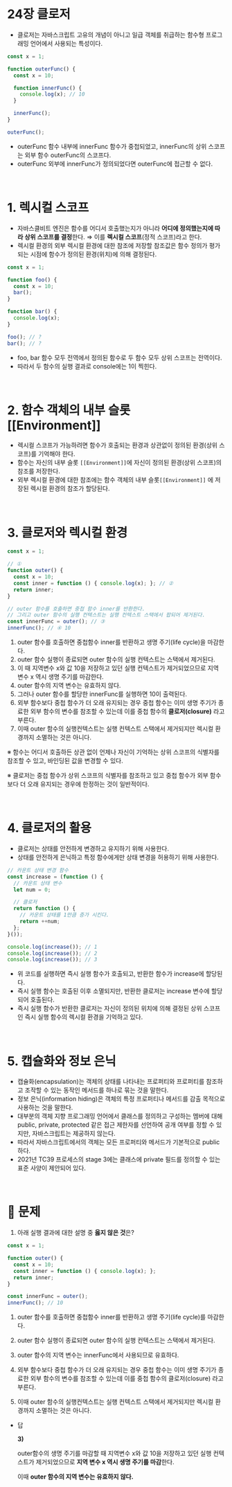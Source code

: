 # 24장 클로저

- 클로저는 자바스크립트 고유의 개념이 아니고 일급 객체를 취급하는 함수형 프로그래밍 언어에서 사용되는 특성이다.

```jsx
const x = 1;

function outerFunc() {
  const x = 10;

  function innerFunc() {
    console.log(x); // 10
  }

  innerFunc();
}

outerFunc();
```

- outerFunc 함수 내부에 innerFunc 함수가 중첩되었고, innerFunc의 상위 스코프는 외부 함수 outerFunc의 스코프다.
- outerFunc 외부에 innerFunc가 정의되었다면 outerFunc에 접근할 수 없다.

<br />

# 1. 렉시컬 스코프

- 자바스클비트 엔진은 함수를 어디서 호출했는지가 아니라 **어디에 정의했는지에 따라 상위 스코프를 결정**한다. ⇒ 이를 **렉시컬 스코프**(정적 스코프)라고 한다.
- 렉시컬 환경의 외부 렉시컬 환경에 대한 참조에 저장할 참조값은 함수 정의가 평가되는 시점에 함수가 정의된 환경(위치)에 의해 결정된다.

```jsx
const x = 1;

function foo() {
  const x = 10;
  bar();
}

function bar() {
  console.log(x);
}

foo(); // ?
bar(); // ?
```

- foo, bar 함수 모두 전역에서 정의된 함수로 두 함수 모두 상위 스코프는 전역이다.
- 따라서 두 함수의 실행 결과로 console에는 1이 찍힌다.

<br />

# 2. 함수 객체의 내부 슬롯 [[Environment]]

- 렉시컬 스코프가 가능하려면 함수가 호출되는 환경과 상관없이 정의된 환경(상위 스코프)를 기억해야 한다.
- 함수는 자신의 내부 슬롯 `[[Environment]]`에 자신이 정의된 환경(상위 스코프)의 참조를 저장한다.
- 외부 렉시컬 환경에 대한 참조에는 함수 객체의 내부 슬롯`[[Environment]]` 에 저장된 렉시컬 환경의 참조가 할당된다.

<br />

# 3. 클로저와 렉시컬 환경

```jsx
const x = 1;

// ①
function outer() {
  const x = 10;
  const inner = function () { console.log(x); }; // ②
  return inner;
}

// outer 함수를 호출하면 중첩 함수 inner를 반환한다.
// 그리고 outer 함수의 실행 컨텍스트는 실행 컨텍스트 스택에서 팝되어 제거된다.
const innerFunc = outer(); // ③
innerFunc(); // ④ 10
```

1. outer 함수를 호출하면 중첩함수 inner를 반환하고 생명 주기(life cycle)을 마감한다.
2. outer 함수 실행이 종료되면 outer 함수의 실행 컨텍스트는 스택에서 제거된다.
3. 이 때 지역변수 x와 값 10을 저장하고 있던 실행 컨텍스트가 제거되었으므로 지역 변수 x 역시 생명 주기를 마감한다.
4. outer 함수의 지역 변수는 유효하지 않다.
5. 그러나 outer 함수를 할당한 innerFunc를 실행하면 10이 출력된다.
6. 외부 함수보다 중첩 함수가 더 오래 유지되는 경우 중첩 함수는 이미 생명 주기가 종료한 외부 함수의 변수를 참조할 수 있는데 이를 중첩 함수의 **클로저(closure)** 라고 부른다.
7. 이때 outer 함수의 실행컨텍스트는 실행 컨텍스트 스택에서 제거되지만 렉시컬 환경까지 소멸하는 것은 아니다.

※ 함수는 어디서 호출하든 상관 없이 언제나 자신이 기억하는 상위 스코프의 식별자를 참조할 수 있고, 바인딩된 값을 변경할 수 있다.

※ 클로저는 중첩 함수가 상위 스코프의 식별자를 참조하고 있고 중첩 함수가 외부 함수보다 더 오래 유지되는 경우에 한정하는 것이 일반적이다.

<br />

# 4. 클로저의 활용

- 클로저는 상태를 안전하게 변경하고 유지하기 위해 사용한다.
- 상태를 안전하게 은닉하고 특정 함수에게만 상태 변경을 허용하기 위해 사용한다.

```jsx
// 카운트 상태 변경 함수
const increase = (function () {
  // 카운트 상태 변수
  let num = 0;

  // 클로저
  return function () {
    // 카운트 상태를 1만큼 증가 시킨다.
    return ++num;
  };
}());

console.log(increase()); // 1
console.log(increase()); // 2
console.log(increase()); // 3
```

- 위 코드를 실행하면 즉시 실행 함수가 호출되고, 반환한 함수가 increase에 할당된다.
- 즉시 실행 함수는 호출된 이후 소멸되지만, 반환한 클로저는 increase 변수에 할당되어 호출된다.
- 즉시 실행 함수가 반환한 클로저는 자신이 정의된 위치에 의해 결정된 상위 스코프인 즉시 실행 함수의 렉시컬 환경을 기억하고 있다.

<br />

# 5. 캡슐화와 정보 은닉

- 캡슐화(encapsulation)는 객체의 상태를 나타내는 프로퍼티와 프로퍼티를 참조하고 조작할 수 있는 동작인 메서드를 하나로 묶는 것을 말한다.
- 정보 은닉(information hiding)은 객체의 특정 프로퍼티나 메서드를 감출 목적으로 사용하는 것을 말한다.
- 대부분의 객체 지향 프로그래밍 언어에서 클래스를 정의하고 구성하는 멤버에 대해 public, private, protected 같은 접근 제한자를 선언하여 공개 여부를 정할 수 있지만, 자바스크립트는 제공하지 않는다.
- 따라서 자바스크립트에서의 객체는 모든 프로퍼티와 메서드가 기본적으로 public 하다.
- 2021년 TC39 프로세스의 stage 3에는 클래스에 private 필드를 정의할 수 있는 표준 사양이 제안되어 있다.

<br />

# 🤔 문제

1. 아래 실행 결과에 대한 설명 중 **옳지 않은 것**은?

```jsx
const x = 1;

function outer() {
  const x = 10;
  const inner = function () { console.log(x); };
  return inner;
}

const innerFunc = outer(); 
innerFunc(); // 10
```

1) outer 함수를 호출하면 중첩함수 inner를 반환하고 생명 주기(life cycle)를 마감한다.

2) outer 함수 실행이 종료되면 outer 함수의 실행 컨텍스트는 스택에서 제거된다.

3) outer 함수의 지역 변수는 innerFunc에서 사용되므로 유효하다.

4) 외부 함수보다 중첩 함수가 더 오래 유지되는 경우 중첩 함수는 이미 생명 주기가 종료한 외부 함수의 변수를 참조할 수 있는데 이를 중첩 함수의 클로저(closure) 라고 부른다.

5) 이때 outer 함수의 실행컨텍스트는 실행 컨텍스트 스택에서 제거되지만 렉시컬 환경까지 소멸하는 것은 아니다.

- 답
    
    **3)**
    
    outer함수의 생명 주기를 마감할 때 지역변수 x와 값 10을 저장하고 있던 실행 컨텍스트가 제거되었으므로 **지역 변수 x 역시 생명 주기를 마감**한다.
    
    이때 **outer 함수의 지역 변수는 유효하지 않다.**